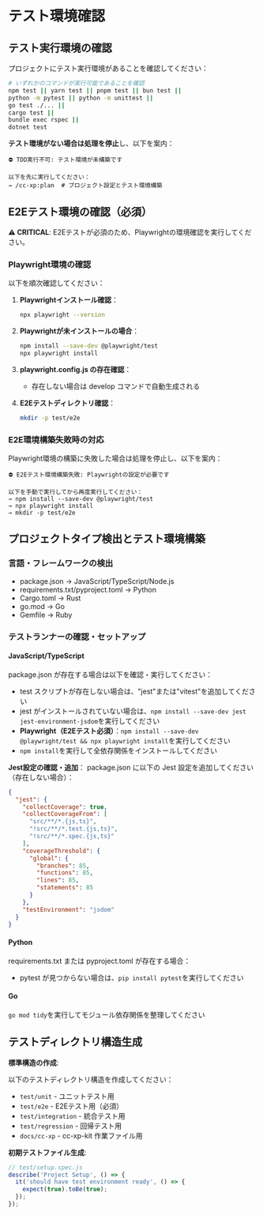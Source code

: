 # テスト環境確認

## テスト実行環境の確認

プロジェクトにテスト実行環境があることを確認してください：

```bash
# いずれかのコマンドが実行可能であることを確認
npm test || yarn test || pnpm test || bun test ||
python -m pytest || python -m unittest ||
go test ./... ||
cargo test ||
bundle exec rspec ||
dotnet test
```

**テスト環境がない場合は処理を停止**し、以下を案内：

```
⛔ TDD実行不可: テスト環境が未構築です

以下を先に実行してください：
→ /cc-xp:plan  # プロジェクト設定とテスト環境構築
```

## E2Eテスト環境の確認（必須）

**⚠️ CRITICAL**: E2Eテストが必須のため、Playwrightの環境確認を実行してください。

### Playwright環境の確認

以下を順次確認してください：

1. **Playwrightインストール確認**：
   ```bash
   npx playwright --version
   ```

2. **Playwrightが未インストールの場合**：
   ```bash
   npm install --save-dev @playwright/test
   npx playwright install
   ```

3. **playwright.config.js の存在確認**：
   - 存在しない場合は develop コマンドで自動生成される

4. **E2Eテストディレクトリ確認**：
   ```bash
   mkdir -p test/e2e
   ```

### E2E環境構築失敗時の対応

Playwright環境の構築に失敗した場合は処理を停止し、以下を案内：

```
⛔ E2Eテスト環境構築失敗: Playwrightの設定が必要です

以下を手動で実行してから再度実行してください：
→ npm install --save-dev @playwright/test
→ npx playwright install
→ mkdir -p test/e2e
```

## プロジェクトタイプ検出とテスト環境構築

### 言語・フレームワークの検出

- package.json → JavaScript/TypeScript/Node.js
- requirements.txt/pyproject.toml → Python
- Cargo.toml → Rust
- go.mod → Go
- Gemfile → Ruby

### テストランナーの確認・セットアップ

#### JavaScript/TypeScript

package.json が存在する場合は以下を確認・実行してください：
- test スクリプトが存在しない場合は、"jest"または"vitest"を追加してください
- jest がインストールされていない場合は、`npm install --save-dev jest jest-environment-jsdom`を実行してください  
- **Playwright（E2Eテスト必須）**：`npm install --save-dev @playwright/test && npx playwright install`を実行してください
- `npm install`を実行して全依存関係をインストールしてください

**Jest設定の確認・追加**：
package.json に以下の Jest 設定を追加してください（存在しない場合）：
```json
{
  "jest": {
    "collectCoverage": true,
    "collectCoverageFrom": [
      "src/**/*.{js,ts}",
      "!src/**/*.test.{js,ts}",
      "!src/**/*.spec.{js,ts}"
    ],
    "coverageThreshold": {
      "global": {
        "branches": 85,
        "functions": 85,
        "lines": 85,
        "statements": 85
      }
    },
    "testEnvironment": "jsdom"
  }
}
```

#### Python

requirements.txt または pyproject.toml が存在する場合：
- pytest が見つからない場合は、`pip install pytest`を実行してください

#### Go

`go mod tidy`を実行してモジュール依存関係を整理してください

## テストディレクトリ構造生成

**標準構造の作成**:

以下のテストディレクトリ構造を作成してください：
- `test/unit` - ユニットテスト用
- `test/e2e` - E2Eテスト用（必須）
- `test/integration` - 統合テスト用  
- `test/regression` - 回帰テスト用
- `docs/cc-xp` - cc-xp-kit 作業ファイル用

**初期テストファイル生成**:
```javascript
// test/setup.spec.js
describe('Project Setup', () => {
  it('should have test environment ready', () => {
    expect(true).toBe(true);
  });
});
```